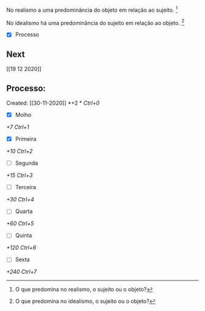 No realismo a uma predominância do objeto em relação ao sujeito. [^1]

[^1]: O que predomina no realismo, o sujeito ou o objeto?

No idealismo há uma predominância do sujeito em relação ao objeto. [^2]

[^2]: O que predomina no idealismo, o sujeito ou o objeto?

- [x] Processo 

## Next
[[19 12 2020]]
## Processo:
Created: [[30-11-2020]]
*+2 *  *Ctrl+0*
- [x] Molho  

*+7*  *Ctrl+1*

- [x] Primeira 

*+10*  *Ctrl+2*

- [ ] Segunda

*+15*  *Ctrl+3*

- [ ] Terceira 

*+30*  *Ctrl+4*

- [ ] Quarta 

*+60*  *Ctrl+5*

- [ ] Quinta 

*+120*  *Ctrl+6*

- [ ] Sexta 

*+240*  *Ctrl+7*